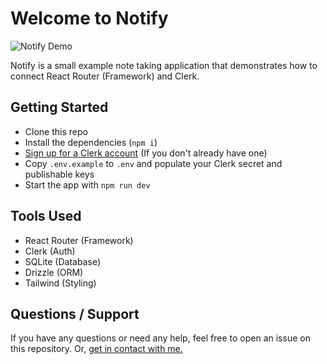 # Welcome to Notify

![Notify Demo](notify-demo.gif)

Notify is a small example note taking application that demonstrates how to connect React Router (Framework) and Clerk.

## Getting Started

- Clone this repo
- Install the dependencies (`npm i`)
- [ Sign up for a Clerk account](https://dashboard.clerk.com/sign-up) (If you don't already have one)
- Copy `.env.example` to `.env` and populate your Clerk secret and publishable keys
- Start the app with `npm run dev`

## Tools Used

- React Router (Framework)
- Clerk (Auth)
- SQLite (Database)
- Drizzle (ORM)
- Tailwind (Styling)

## Questions / Support

If you have any questions or need any help, feel free to open an issue on this repository. Or, [get in contact with me.](https://conermurphy.com/contact)
